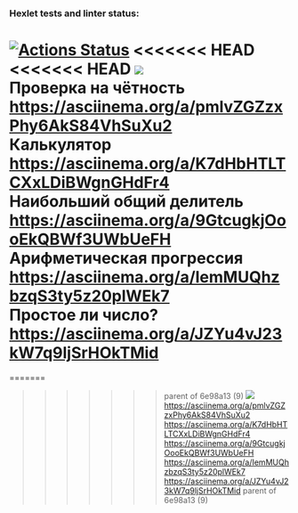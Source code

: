 ### Hexlet tests and linter status:
[![Actions Status](https://github.com/Pinkp0ny/frontend-project-44/workflows/hexlet-check/badge.svg)](https://github.com/Pinkp0ny/frontend-project-44/actions)
<<<<<<< HEAD
<<<<<<< HEAD
<a href="https://codeclimate.com/github/Pinkp0ny/frontend-project-44/maintainability"><img src="https://api.codeclimate.com/v1/badges/844991f621f6cfc5f0dd/maintainability" /></a>  <br />
Проверка на чётность  https://asciinema.org/a/pmlvZGZzxPhy6AkS84VhSuXu2 <br />
Калькулятор  https://asciinema.org/a/K7dHbHTLTCXxLDiBWgnGHdFr4 <br />
Наибольший общий делитель   https://asciinema.org/a/9GtcugkjOooEkQBWf3UWbUeFH <br />
Арифметическая прогрессия  https://asciinema.org/a/IemMUQhzbzqS3ty5z20plWEk7 <br />
Простое ли число?  https://asciinema.org/a/JZYu4vJ23kW7q9ljSrHOkTMid
=======
=======
>>>>>>> parent of 6e98a13 (9)
<a href="https://codeclimate.com/github/Pinkp0ny/frontend-project-44/maintainability"><img src="https://api.codeclimate.com/v1/badges/844991f621f6cfc5f0dd/maintainability" /></a> <br />
https://asciinema.org/a/pmlvZGZzxPhy6AkS84VhSuXu2 <br />
https://asciinema.org/a/K7dHbHTLTCXxLDiBWgnGHdFr4 <br />
https://asciinema.org/a/9GtcugkjOooEkQBWf3UWbUeFH <br />
https://asciinema.org/a/IemMUQhzbzqS3ty5z20plWEk7 <br />
https://asciinema.org/a/JZYu4vJ23kW7q9ljSrHOkTMid
>>>>>>> parent of 6e98a13 (9)
